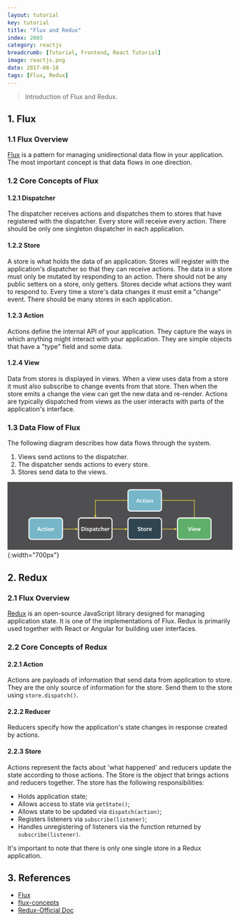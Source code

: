 ```yaml
---
layout: tutorial
key: tutorial
title: "Flux and Redux"
index: 2603
category: reactjs
breadcrumb: [Tutorial, Frontend, React Tutorial]
image: reactjs.png
date: 2017-08-18
tags: [Flux, Redux]
---
```


> Introduction of Flux and Redux.

## 1. Flux
### 1.1 Flux Overview
[Flux](https://github.com/facebook/flux/tree/master/examples/flux-concepts) is a pattern for managing unidirectional data flow in your application. The most important concept is that data flows in one direction.
### 1.2 Core Concepts of Flux
#### 1.2.1 Dispatcher
The dispatcher receives actions and dispatches them to stores that have registered with the dispatcher. Every store will receive every action. There should be only one singleton dispatcher in each application.
#### 1.2.2 Store
A store is what holds the data of an application. Stores will register with the application's dispatcher so that they can receive actions. The data in a store must only be mutated by responding to an action. There should not be any public setters on a store, only getters. Stores decide what actions they want to respond to. Every time a store's data changes it must emit a "change" event. There should be many stores in each application.
#### 1.2.3 Action
Actions define the internal API of your application. They capture the ways in which anything might interact with your application. They are simple objects that have a "type" field and some data.
#### 1.2.4 View
Data from stores is displayed in views. When a view uses data from a store it must also subscribe to change events from that store. Then when the store emits a change the view can get the new data and re-render. Actions are typically dispatched from views as the user interacts with parts of the application's interface.

### 1.3 Data Flow of Flux
The following diagram describes how data flows through the system.
1. Views send actions to the dispatcher.
2. The dispatcher sends actions to every store.
3. Stores send data to the views.

![image](/public/images/frontend/2603/fluxdataflow.png){:width="700px"}

## 2. Redux
### 2.1 Flux Overview
[Redux](https://redux.js.org/) is an open-source JavaScript library designed for managing application state. It is one of the implementations of Flux. Redux is primarily used together with React or Angular for building user interfaces.
### 2.2 Core Concepts of Redux
#### 2.2.1 Action
Actions are payloads of information that send data from application to store. They are the only source of information for the store. Send them to the store using `store.dispatch()`.
#### 2.2.2 Reducer
Reducers specify how the application's state changes in response created by actions.
#### 2.2.3 Store
Actions represent the facts about 'what happened' and reducers update the state according to those actions. The Store is the object that brings actions and reducers together. The store has the following responsibilities:
* Holds application state;
* Allows access to state via `getState()`;
* Allows state to be updated via `dispatch(action)`;
* Registers listeners via `subscribe(listener)`;
* Handles unregistering of listeners via the function returned by `subscribe(listener)`.

It's important to note that there is only one single store in a Redux application.

## 3. References
* [Flux](https://facebook.github.io/flux/)
* [flux-concepts](https://github.com/facebook/flux/tree/master/examples/flux-concepts)
* [Redux-Official Doc](https://redux.js.org/)
